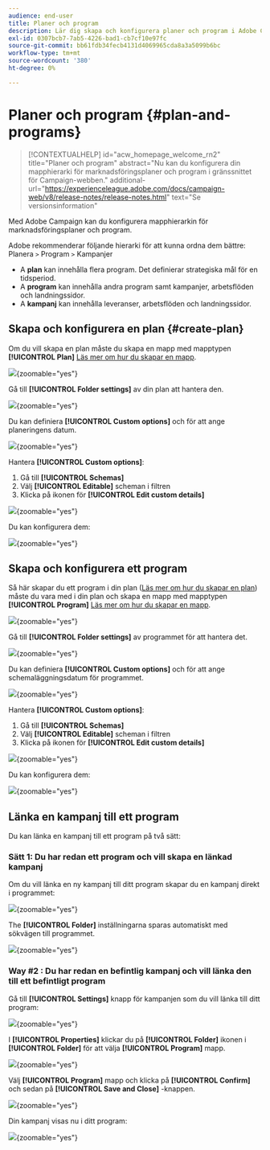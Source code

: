 ```yaml
---
audience: end-user
title: Planer och program
description: Lär dig skapa och konfigurera planer och program i Adobe Campaign
exl-id: 0307bcb7-7ab5-4226-bad1-cb7cf10e97fc
source-git-commit: bb61fdb34fecb4131d4069965cda8a3a5099b6bc
workflow-type: tm+mt
source-wordcount: '380'
ht-degree: 0%

---
```


# Planer och program {#plan-and-programs}

>[!CONTEXTUALHELP]
>id="acw_homepage_welcome_rn2"
>title="Planer och program"
>abstract="Nu kan du konfigurera din mapphierarki för marknadsföringsplaner och program i gränssnittet för Campaign-webben."
>additional-url="https://experienceleague.adobe.com/docs/campaign-web/v8/release-notes/release-notes.html" text="Se versionsinformation"

Med Adobe Campaign kan du konfigurera mapphierarkin för marknadsföringsplaner och program.

Adobe rekommenderar följande hierarki för att kunna ordna dem bättre: Planera `>` Program `>` Kampanjer

* A **plan** kan innehålla flera program. Det definierar strategiska mål för en tidsperiod.
* A **program** kan innehålla andra program samt kampanjer, arbetsflöden och landningssidor.
* A **kampanj** kan innehålla leveranser, arbetsflöden och landningssidor.

## Skapa och konfigurera en plan {#create-plan}

Om du vill skapa en plan måste du skapa en mapp med mapptypen **[!UICONTROL Plan]** [Läs mer om hur du skapar en mapp](create-manage-folder.md).

![](assets/plan_create.png){zoomable="yes"}

Gå till **[!UICONTROL Folder settings]** av din plan att hantera den.

![](assets/plan_settings.png){zoomable="yes"}

Du kan definiera **[!UICONTROL Custom options]** och för att ange planeringens datum.

![](assets/plan_options.png){zoomable="yes"}

Hantera  **[!UICONTROL Custom options]**:

1. Gå till **[!UICONTROL Schemas]**
1. Välj **[!UICONTROL Editable]** scheman i filtren
1. Klicka på ikonen för **[!UICONTROL Edit custom details]**

![](assets/plan_edit.png){zoomable="yes"}

Du kan konfigurera dem:

![](assets/plan_customfields.png){zoomable="yes"}

## Skapa och konfigurera ett program

Så här skapar du ett program i din plan ([Läs mer om hur du skapar en plan](#create-plan)) måste du vara med i din plan och skapa en mapp med mapptypen **[!UICONTROL Program]** [Läs mer om hur du skapar en mapp](create-manage-folder.md).

![](assets/program_create.png){zoomable="yes"}

Gå till **[!UICONTROL Folder settings]** av programmet för att hantera det.

![](assets/program_settings.png){zoomable="yes"}

Du kan definiera **[!UICONTROL Custom options]** och för att ange schemaläggningsdatum för programmet.

![](assets/program_options.png){zoomable="yes"}

Hantera  **[!UICONTROL Custom options]**:

1. Gå till **[!UICONTROL Schemas]**
1. Välj **[!UICONTROL Editable]** scheman i filtren
1. Klicka på ikonen för **[!UICONTROL Edit custom details]**

![](assets/program_edit.png){zoomable="yes"}

Du kan konfigurera dem:

![](assets/program_customfields.png){zoomable="yes"}

## Länka en kampanj till ett program

Du kan länka en kampanj till ett program på två sätt:

### Sätt 1: Du har redan ett program och vill skapa en länkad kampanj

Om du vill länka en ny kampanj till ditt program skapar du en kampanj direkt i programmet:

![](assets/program_campaign_create.png){zoomable="yes"}

The **[!UICONTROL Folder]** inställningarna sparas automatiskt med sökvägen till programmet.

![](assets/program_campaign_folder.png){zoomable="yes"}

### Way #2 : Du har redan en befintlig kampanj och vill länka den till ett befintligt program

Gå till **[!UICONTROL Settings]** knapp för kampanjen som du vill länka till ditt program:

![](assets/campaign_settings.png){zoomable="yes"}

I **[!UICONTROL Properties]** klickar du på **[!UICONTROL Folder]** ikonen i **[!UICONTROL Folder]** för att välja **[!UICONTROL Program]** mapp.

![](assets/campaign_folder.png){zoomable="yes"}

Välj **[!UICONTROL Program]** mapp och klicka på **[!UICONTROL Confirm]** och sedan på **[!UICONTROL Save and Close]** -knappen.

![](assets/campaign_linked.png){zoomable="yes"}

Din kampanj visas nu i ditt program:

![](assets/campaign_in_program.png){zoomable="yes"}
